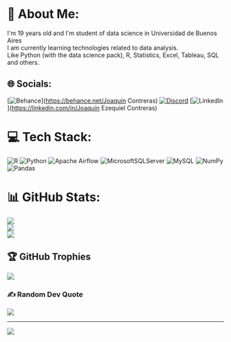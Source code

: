 # 💫 About Me:
I'm 19 years old and I'm student of data science in Universidad de Buenos Aires<br>I am currently learning technologies related to data analysis.<br>Like Python (with the data science pack), R, Statistics, Excel, Tableau, SQL and others.<br>


## 🌐 Socials:
[![Behance](https://img.shields.io/badge/Behance-1769ff?logo=behance&logoColor=white)](https://behance.net/Joaquín Contreras) [![Discord](https://img.shields.io/badge/Discord-%237289DA.svg?logo=discord&logoColor=white)](https://discord.gg/3969) [![LinkedIn](https://img.shields.io/badge/LinkedIn-%230077B5.svg?logo=linkedin&logoColor=white)](https://linkedin.com/in/Joaquín Ezequiel Contreras) 

# 💻 Tech Stack:
![R](https://img.shields.io/badge/r-%23276DC3.svg?style=for-the-badge&logo=r&logoColor=white) ![Python](https://img.shields.io/badge/python-3670A0?style=for-the-badge&logo=python&logoColor=ffdd54) ![Apache Airflow](https://img.shields.io/badge/Apache%20Airflow-017CEE?style=for-the-badge&logo=Apache%20Airflow&logoColor=white) ![MicrosoftSQLServer](https://img.shields.io/badge/Microsoft%20SQL%20Sever-CC2927?style=for-the-badge&logo=microsoft%20sql%20server&logoColor=white) ![MySQL](https://img.shields.io/badge/mysql-%2300f.svg?style=for-the-badge&logo=mysql&logoColor=white) ![NumPy](https://img.shields.io/badge/numpy-%23013243.svg?style=for-the-badge&logo=numpy&logoColor=white) ![Pandas](https://img.shields.io/badge/pandas-%23150458.svg?style=for-the-badge&logo=pandas&logoColor=white)
# 📊 GitHub Stats:
![](https://github-readme-stats.vercel.app/api?username=Joaquin-Contreras&theme=dark&hide_border=false&include_all_commits=true&count_private=false)<br/>
![](https://github-readme-streak-stats.herokuapp.com/?user=Joaquin-Contreras&theme=dark&hide_border=false)<br/>
![](https://github-readme-stats.vercel.app/api/top-langs/?username=Joaquin-Contreras&theme=dark&hide_border=false&include_all_commits=true&count_private=false&layout=compact)

## 🏆 GitHub Trophies
![](https://github-profile-trophy.vercel.app/?username=Joaquin-Contreras&theme=radical&no-frame=false&no-bg=false&margin-w=4)

### ✍️ Random Dev Quote
![](https://quotes-github-readme.vercel.app/api?type=horizontal&theme=merko)

---
[![](https://visitcount.itsvg.in/api?id=Joaquin-Contreras&icon=0&color=0)](https://visitcount.itsvg.in)

<!-- Proudly created with GPRM ( https://gprm.itsvg.in ) -->
